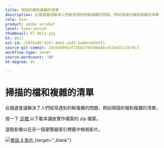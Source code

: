 ```yaml
---
title: 掃描的檔和複雜的清單
description: 此隨選會話解決人們經常遇到的較複雜的問題，例如掃描的檔和複雜的清單
role: User
product: adobe acrobat
level: Experienced
thumbnail: KT-8611.jpg
kt: 8611
exl-id: c5935e90-3167-4de2-a1d9-5a80ceb5e5f1
source-git-commit: 2de5b609b3f23bb5796786b6bc413a831c2b78c3
workflow-type: tm+mt
source-wordcount: '80'
ht-degree: 0%

---
```


# 掃描的檔和複雜的清單

此隨選會議解決了人們經常遇到的較複雜的問題，例如掃描的檔和複雜的清單。

按一下 [ 這裡 ](../assets/accessibilitysession4.zip) 以下載本講座實作檔案的 zip 檔案。

選取影像以在另一個瀏覽器索引標籤中檢視影片。

[![會話 4 影片 ](../assets/Accessibilitysession4_YT.png) ](https://youtu.be/RuBk6DqJBFc) {target=&quot;_blank&quot;}
